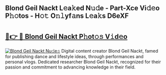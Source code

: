 ## Blond Geil Nackt L𝚎a𝚔ed N𝚞𝚍e - Part-Xce Vi𝚍𝚎o P𝚑𝚘tos - H𝚘𝚝 O𝚗𝚕yf𝚊ns L𝚎a𝚔s D6eXF

# <h2><a href="http://kf06pz.oniu.top/?m=Blond+Geil+Nackt">🔗👉 🔴 Blond Geil Nackt P𝚑ot𝚘𝚜 V𝚒d𝚎o</a></h2>

[![Blond Geil Nackt Nu𝚍e𝚜](https://i.imgur.com/0qMVB7G.gif)](http://kf06pz.oniu.top/?m=Blond+Geil+Nackt)
Digital content creator Blond Geil Nackt, famed for publishing dance and lifestyle ideas, through performances and personal vlogs. Dedicated researcher Blond Geil Nackt, recognized for their passion and commitment to advancing knowledge in their field.  
